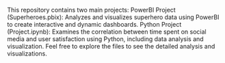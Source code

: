 This repository contains two main projects:
PowerBI Project (Superheroes.pbix): Analyzes and visualizes superhero data using PowerBI to create interactive and dynamic dashboards.
Python Project (Project.ipynb): Examines the correlation between time spent on social media and user satisfaction using Python, including data analysis and visualization.
Feel free to explore the files to see the detailed analysis and visualizations.
